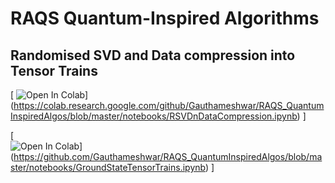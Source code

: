 # RAQS Quantum-Inspired Algorithms

## Randomised SVD and Data compression into Tensor Trains

[
	![Open In Colab](https://colab.research.google.com/assets/colab-badge.svg)]
	(https://colab.research.google.com/github/Gauthameshwar/RAQS_QuantumInspiredAlgos/blob/master/notebooks/RSVDnDataCompression.ipynb)
]

[	
	![Open In Colab](https://colab.research.google.com/assets/colab-badge.svg)]
	(https://github.com/Gauthameshwar/RAQS_QuantumInspiredAlgos/blob/master/notebooks/GroundStateTensorTrains.ipynb)
]

